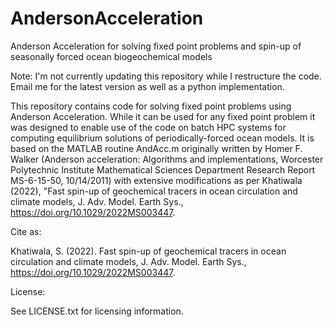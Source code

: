 # AndersonAcceleration
Anderson Acceleration for solving fixed point problems and spin-up of seasonally forced ocean biogeochemical models

Note: I'm not currently updating this repository while I restructure the code. Email me for the latest version as well as a python implementation.

This repository contains code for solving fixed point problems using Anderson Acceleration. While it can be used for 
any fixed point problem it was designed to enable use of the code on batch HPC systems for computing equilibrium solutions 
of periodically-forced ocean models. It is based on the MATLAB routine AndAcc.m originally written by Homer F. Walker 
(Anderson acceleration: Algorithms and implementations, Worcester Polytechnic Institute Mathematical Sciences Department 
Research Report MS-6-15-50, 10/14/2011) with extensive modifications as per Khatiwala (2022), "Fast spin-up of geochemical 
tracers in ocean circulation and climate models, J. Adv. Model. Earth Sys., https://doi.org/10.1029/2022MS003447.

Cite as:

Khatiwala, S. (2022). Fast spin-up of geochemical tracers in ocean circulation and climate models, 
J. Adv. Model. Earth Sys., https://doi.org/10.1029/2022MS003447.

License:

See LICENSE.txt for licensing information.
